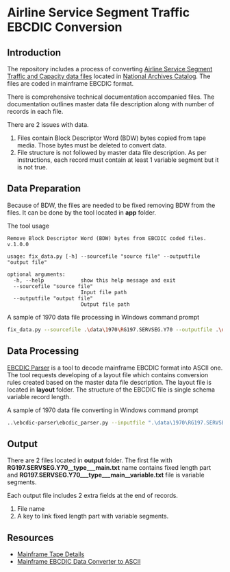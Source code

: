 # Airline Service Segment Traffic EBCDIC Conversion

## Introduction
The repository includes a process of converting [Airline Service Segment Traffic and Capacity data files](https://catalog.archives.gov/search?q=*:*&f.ancestorNaIds=19077075&sort=naIdSort%20asc) located in 
[National Archives Catalog](https://catalog.archives.gov/). The files are coded in mainframe EBCDIC format.

There is comprehensive technical documentation accompanied files. The documentation outlines master data file description along with number of records in each file.

There are 2 issues with data.

1. Files contain Block Descriptor Word (BDW) bytes copied from tape media. Those bytes must be deleted to convert data.
2. File structure is not followed by master data file description. As per instructions, each record must contain at least 1 variable segment but it is not true.

##  Data Preparation
Because of BDW, the files are needed to be fixed removing BDW from the files. It can be done by the tool located in **app** folder. 

The tool usage

```text
Remove Block Descriptor Word (BDW) bytes from EBCDIC coded files. v.1.0.0

usage: fix_data.py [-h] --sourcefile "source file" --outputfile "output file"

optional arguments:
  -h, --help            show this help message and exit
  --sourcefile "source file"
                        Input file path
  --outputfile "output file"
                        Output file path
```

A sample of 1970 data file processing in Windows command prompt 

```bash
fix_data.py --sourcefile .\data\1970\RG197.SERVSEG.Y70 --outputfile .\data\1970\RG197.SERVSEG.Y70.ebc
```

## Data Processing
[EBCDIC Parser](https://github.com/larandvit/ebcdic-parser) is a tool to decode mainframe EBCDIC format into ASCII one. The tool requests developing of a layout file 
which contains conversion rules created based on the master data file description. The layout file is located in **layout** folder. The structure of the EBCDIC file is 
single schema variable record length.

A sample of 1970 data file converting in Windows command prompt

```bash
..\ebcdic-parser\ebcdic_parser.py --inputfile ".\data\1970\RG197.SERVSEG.Y70.ebc" --outputfolder ".\output\1970" --layoutfile "layout\service_segment_data.json" --logfolder ".\log\1970"
```

## Output
There are 2 files located in **output** folder. The first file with **RG197.SERVSEG.Y70__type___main.txt** name contains fixed length part and **RG197.SERVSEG.Y70___type___main__variable.txt** file 
is variable segments.

Each output file includes 2 extra fields at the end of records.

1. File name
2. A key to link fixed length part with variable segments.

## Resources
* [Mainframe Tape Details](http://www.3480-3590-data-conversion.com/article-mainframe-tape-details.html)  
* [Mainframe EBCDIC Data Converter to ASCII](https://github.com/larandvit/ebcdic-parser)
